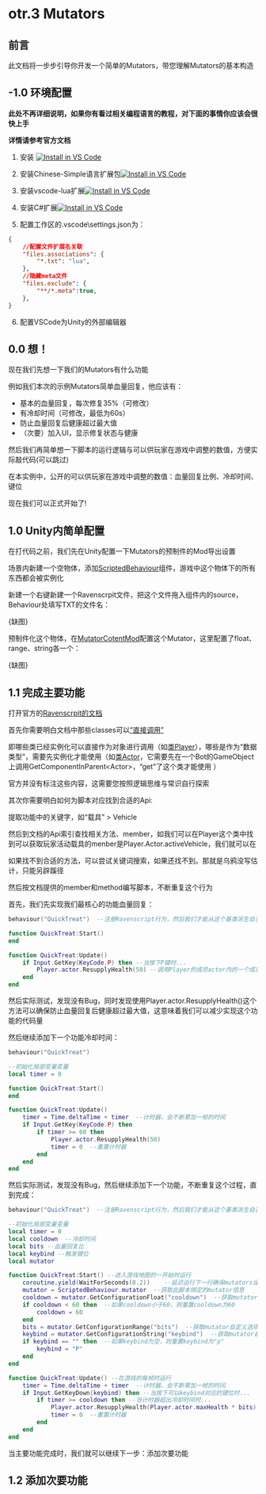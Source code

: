 # otr.3 Mutators
## 前言

此文档将一步步引导你开发一个简单的Mutators，带您理解Mutators的基本构造

## -1.0 环境配置
**此处不再详细说明，如果你有看过相关编程语言的教程，对下面的事情你应该会很快上手**

**详情请参考官方文档**
1. 安装
[![Install in VS Code](https://img.shields.io/badge/VS%20Code-Install-blue?style=for-the-badge&logo=visualstudiocode "Install in VS Code")](https://code.visualstudio.com/)

2. 安装Chinese-Simple语言扩展包[![Install in VS Code](https://img.shields.io/badge/VS%20Code-Install-blue?style=for-the-badge&logo=visualstudiocode "Install in VS Code")](https://marketplace.visualstudio.com/items?itemName=MS-CEINTL.vscode-language-pack-zh-hans)

3. 安装vscode-lua扩展[![Install in VS Code](https://img.shields.io/badge/VS%20Code-Install-blue?style=for-the-badge&logo=visualstudiocode "Install in VS Code")](https://marketplace.visualstudio.com/items?itemName=sumneko.lua)

4. 安装C#扩展[![Install in VS Code](https://img.shields.io/badge/VS%20Code-Install-blue?style=for-the-badge&logo=visualstudiocode "Install in VS Code")](https://marketplace.visualstudio.com/items?itemName=ms-dotnettools.csharp)

5. 配置工作区的.vscode\settings.json为：
```json 
{
    //配置文件扩展名关联
    "files.associations": {
        "*.txt": "lua",
    },
	//隐藏meta文件
    "files.exclude": {
        "**/*.meta":true,
    },
}
```
6. 配置VSCode为Unity的外部编辑器

## 0.0 想！
现在我们先想一下我们的Mutators有什么功能

例如我们本次的示例Mutators简单血量回复，他应该有：
- 基本的血量回复，每次修复35%（可修改）
- 有冷却时间（可修改，最低为60s）
- 防止血量回复后健康超过最大值
- （次要）加入UI，显示修复状态与健康

然后我们再简单想一下脚本的运行逻辑与可以供玩家在游戏中调整的数值，方便实际敲代码(可以跳过)

在本实例中，公开的可以供玩家在游戏中调整的数值：血量回复比例、冷却时间、键位

现在我们可以正式开始了!

## 1.0 Unity内简单配置
在打代码之前，我们先在Unity配置一下Mutators的预制件的Mod导出设置

场景内新建一个空物体，添加[ScriptedBehaviour](/cn/Components/ScriptedBehaviour.md)组件，游戏中这个物体下的所有东西都会被实例化

新建一个右键新建一个Ravenscrpit文件，把这个文件拖入组件内的source，Behaviour处填写TXT的文件名：

{缺图}

预制件化这个物体，在[MutatorCotentMod](/cn/Components/MutatorCotentMod.md)配置这个Mutator，这里配置了float、range、string各一个：

{缺图}


## 1.1 完成主要功能

打开官方的[Ravenscrpit的文档](http://ravenfieldgame.com/ravenscript/api.html)

首先你需要明白文档中那些classes可以[“直接调用”](https://www.runoob.com/csharp/csharp-class.html)

即哪些类已经实例化可以直接作为对象进行调用（如[类Player](http://ravenfieldgame.com/ravenscript/api/Player.html)），哪些是作为“数据类型”，需要先实例化才能使用（如[类Actor](http://ravenfieldgame.com/ravenscript/api/Actor.html)，它需要先在一个Bot的GameObject上调用GetComponentInParent\<Actor\>，“get”了这个类才能使用 ）

官方并没有标注这些内容，这需要您按照逻辑思维与常识自行探索

其次你需要明白如何为脚本对应找到合适的Api:

提取功能中的关键字，如“载具” > Vehicle

然后到文档的Api索引查找相关方法、member，如我们可以在Player这个类中找到可以获取玩家活动载具的menber是Player.Actor.activeVehicle，我们就可以在

如果找不到合适的方法，可以尝试关键词搜索，如果还找不到。那就是乌鸦没写估计，只能另辟蹊径

然后按文档提供的member和method编写脚本，不断重复这个行为

首先，我们先实现我们最核心的功能血量回复：
```lua 
behaviour("QuickTreat")  --注册Ravenscript行为，然后我们才能从这个基类派生自己的自定义类

function QuickTreat:Start()
end

function QuickTreat:Update()
    if Input.GetKey(KeyCode.P) then --当按下P键时...
        Player.actor.ResupplyHealth(50) --调用Player的成员actor内的一个成员方法来回复50血量
    end
end
```

然后实际测试，发现没有Bug，同时发现使用Player.actor.ResupplyHealth()这个方法可以确保防止血量回复后健康超过最大值，这意味着我们可以减少实现这个功能的代码量


然后继续添加下一个功能冷却时间：
```lua 
behaviour("QuickTreat")

--初始化局部变量变量
local timer = 0

function QuickTreat:Start()
end

function QuickTreat:Update()
    timer = Time.deltaTime + timer  --计时器，会不断累加一帧的时间
    if Input.GetKey(KeyCode.P) then
	    if timer >= 60 then
            Player.actor.ResupplyHealth(50)
			timer = 0  --重置计时器
		end
    end
end
```

然后实际测试，发现没有Bug，然后继续添加下一个功能，不断重复这个过程，直到完成：
```lua 
behaviour("QuickTreat")  --注册Ravenscript行为，然后我们才能从这个基类派生自己的自定义类

--初始化局部变量变量
local timer = 0
local cooldown  --冷却时间
local bits --血量回复比
local keybind --触发键位
local mutator

function QuickTreat:Start() --进入游戏地图的一开始时运行
    coroutine.yield(WaitForSeconds(0.2))    --延迟运行下一行确保mutators设置加载成功
    mutator = ScriptedBehaviour.mutator  --获取此脚本绑定的mutator信息
	cooldown = mutator.GetConfigurationFloat("cooldown")  --获取mutator自定义选项卡中id为cooldown的float对应的值
	if cooldown < 60 then  --如果cooldown小于60，则重置cooldown为60
	    cooldown = 60
    end
	bits = mutator.GetConfigurationRange("bits")  --获取mutator自定义选项卡中id为bits的range对应的值
	keybind = mutator.GetConfigurationString("keybind")  --获取mutator自定义选项卡中id为keybind的string对应的值
	if keybind == "" then  --如果keybind为空，则重置keybind为"p"
	    keybind = "P"
    end
end

function QuickTreat:Update() --在游戏的每帧时运行
    timer = Time.deltaTime + timer  --计时器，会不断累加一帧的时间
    if Input.GetKeyDown(keybind) then --当按下可以keybind对应的键位时...
	    if timer >= cooldown then --当计时器超出冷却时间时...
            Player.actor.ResupplyHealth(Player.actor.maxHealth * bits) --调用Player的成员actor内的一个成员方法来回复最大血量的%bits
			timer = 0  --重置计时器
		end
    end
end
```

当主要功能完成时，我们就可以继续下一步：添加次要功能

## 1.2 添加次要功能